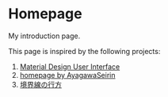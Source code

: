 # Homepage
My introduction page.

This page is inspired by the following projects:
1. [Material Design User Interface](https://www.mdui.org/)
2. [homepage by AyagawaSeirin](https://github.com/AyagawaSeirin/homepage)
3. [境界線の行方](https://www.pixiv.net/artworks/61882825)